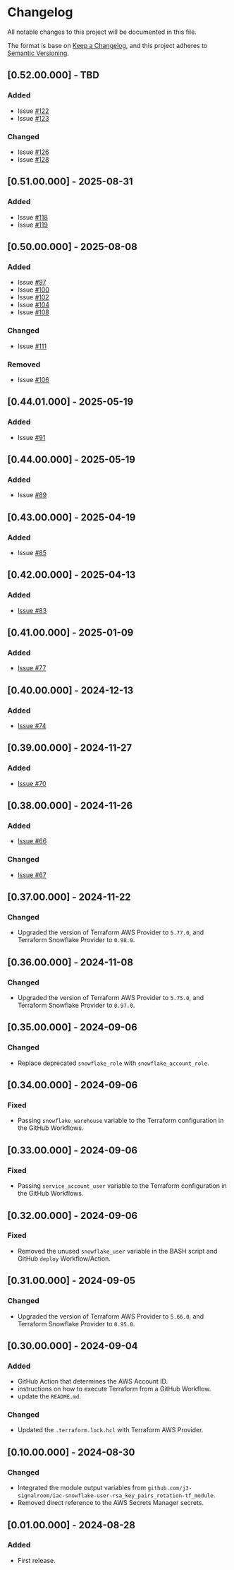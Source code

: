# Changelog
All notable changes to this project will be documented in this file.

The format is base on [Keep a Changelog](https://keepachangelog.com/en/1.1.0/), and this project adheres to [Semantic Versioning](https://semver.org/spec/v2.0.0.html).


## [0.52.00.000] - TBD
### Added
- Issue [#122](https://github.com/j3-signalroom/iac-snowflake-resources-tf/issues/122)
- Issue [#123](https://github.com/j3-signalroom/iac-snowflake-resources-tf/issues/123)

### Changed
- Issue [#126](https://github.com/j3-signalroom/iac-snowflake-resources-tf/issues/126)
- Issue [#128](https://github.com/j3-signalroom/iac-snowflake-resources-tf/issues/128)

## [0.51.00.000] - 2025-08-31
### Added
- Issue [#118](https://github.com/j3-signalroom/iac-snowflake-resources-tf/issues/118)
- Issue [#119](https://github.com/j3-signalroom/iac-snowflake-resources-tf/issues/119)

## [0.50.00.000] - 2025-08-08
### Added
- Issue [#97](https://github.com/j3-signalroom/iac-snowflake-resources-tf/issues/97)
- Issue [#100](https://github.com/j3-signalroom/iac-snowflake-resources-tf/issues/100)
- Issue [#102](https://github.com/j3-signalroom/iac-snowflake-resources-tf/issues/102)
- Issue [#104](https://github.com/j3-signalroom/iac-snowflake-resources-tf/issues/104)
- Issue [#108](https://github.com/j3-signalroom/iac-snowflake-resources-tf/issues/108)

### Changed
- Issue [#111](https://github.com/j3-signalroom/iac-snowflake-resources-tf/issues/111)

### Removed
- Issue [#106](https://github.com/j3-signalroom/iac-snowflake-resources-tf/issues/106)

## [0.44.01.000] - 2025-05-19
### Added
- Issue [#91](https://github.com/j3-signalroom/iac-snowflake-resources-tf/issues/91)

## [0.44.00.000] - 2025-05-19
### Added
- Issue [#89](https://github.com/j3-signalroom/iac-snowflake-resources-tf/issues/89)

## [0.43.00.000] - 2025-04-19
### Added
- Issue [#85](https://github.com/j3-signalroom/iac-snowflake-resources-tf/issues/85)

## [0.42.00.000] - 2025-04-13
### Added
- [Issue #83](https://github.com/j3-signalroom/iac-snowflake-resources-tf/issues/83)

## [0.41.00.000] - 2025-01-09
### Added
- [Issue #77](https://github.com/j3-signalroom/iac-snowflake-resources-tf/issues/77)

## [0.40.00.000] - 2024-12-13
### Added
- [Issue #74](https://github.com/j3-signalroom/iac-snowflake-resources-tf/issues/74)

## [0.39.00.000] - 2024-11-27
### Added
- [Issue #70](https://github.com/j3-signalroom/iac-snowflake-resources-tf/issues/70)

## [0.38.00.000] - 2024-11-26
### Added
- [Issue #66](https://github.com/j3-signalroom/iac-snowflake-resources-tf/issues/66)

### Changed
- [Issue #67](https://github.com/j3-signalroom/iac-snowflake-resources-tf/issues/67)

## [0.37.00.000] - 2024-11-22
### Changed
- Upgraded the version of Terraform AWS Provider to `5.77.0`, and Terraform Snowflake Provider to `0.98.0`.

## [0.36.00.000] - 2024-11-08
### Changed
- Upgraded the version of Terraform AWS Provider to `5.75.0`, and Terraform Snowflake Provider to `0.97.0`.

## [0.35.00.000] - 2024-09-06
### Changed
- Replace deprecated `snowflake_role` with `snowflake_account_role`.

## [0.34.00.000] - 2024-09-06
### Fixed
- Passing `snowflake_warehouse` variable to the Terraform configuration in the GitHub Workflows.

## [0.33.00.000] - 2024-09-06
### Fixed
- Passing `service_account_user` variable to the Terraform configuration in the GitHub Workflows.

## [0.32.00.000] - 2024-09-06
### Fixed
- Removed the unused `snowflake_user` variable in the BASH script and GitHub `deploy` Workflow/Action.

## [0.31.00.000] - 2024-09-05
### Changed
- Upgraded the version of Terraform AWS Provider to `5.66.0`, and Terraform Snowflake Provider to `0.95.0`.

## [0.30.00.000] - 2024-09-04
### Added
- GitHub Action that determines the AWS Account ID.
- instructions on how to execute Terraform from a GitHub Workflow.
- update the `README.md`.

### Changed
- Updated the `.terraform.lock.hcl` with Terraform AWS Provider.

## [0.10.00.000] - 2024-08-30
### Changed
- Integrated the module output variables from `github.com/j3-signalroom/iac-snowflake-user-rsa_key_pairs_rotation-tf_module`.
- Removed direct reference to the AWS Secrets Manager secrets.

## [0.01.00.000] - 2024-08-28
### Added
- First release.